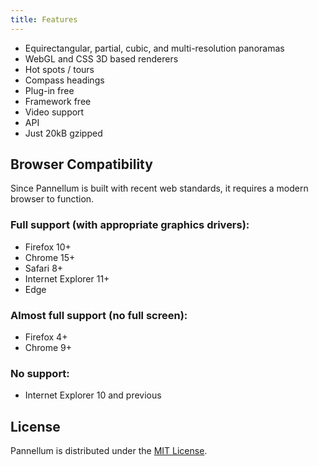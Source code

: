 ```yaml
---
title: Features
---
```


* Equirectangular, partial, cubic, and multi-resolution panoramas
* WebGL and CSS 3D based renderers
* Hot spots / tours
* Compass headings
* Plug-in free
* Framework free
* Video support
* API
* Just 20kB gzipped

## Browser Compatibility

Since Pannellum is built with recent web standards, it requires a modern
browser to function.

### Full support (with appropriate graphics drivers):

* Firefox 10+
* Chrome 15+
* Safari 8+
* Internet Explorer 11+
* Edge

### Almost full support (no full screen):

* Firefox 4+
* Chrome 9+

### No support:

* Internet Explorer 10 and previous

## License

Pannellum is distributed under the
[MIT License](https://github.com/mpetroff/pannellum/blob/master/COPYING).
